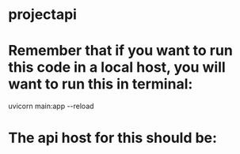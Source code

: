 # projectapi

# Remember that if you want to run this code in a local host, you will want to run this in terminal:
uvicorn main:app --reload


# The api host for this should be: 
